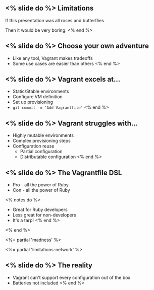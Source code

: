 <% slide do %>
Limitations
----------

If this presentation was all roses and butterflies

Then it would be very boring.
<% end %>

<% slide do %>
Choose your own adventure
-------------------------

  * Like any tool, Vagrant makes tradeoffs
  * Some use cases are easier than others
<% end %>

<% slide do %>
Vagrant excels at...
-----------------

  * Static/Stable environments
  * Configure VM definition
  * Set up provisioning
  * `git commit -m 'Add Vagrantfile'`
<% end %>

<% slide do %>
Vagrant struggles with...
-------------------

  * Highly mutable environments
  * Complex provisioning steps
  * Configuration reuse
    * Partial configuration
    * Distributable configuration
<% end %>

<% slide do %>
The Vagrantfile DSL
-------------------------

  * Pro - all the power of Ruby
  * Con - all the power of Ruby

<% notes do %>
  * Great for Ruby developers
  * Less great for non-developers
  * It's a tarp!
<% end %>

<% end %>

<%= partial 'madness' %>

<%= partial 'limitations-network' %>

<% slide do %>
The reality
-----------

  * Vagrant can't support every configuration out of the box
  * Batteries not included
<% end %>


